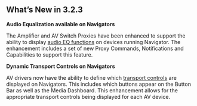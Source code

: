 ## What’s New in 3.2.3

**Audio Equalization available on Navigators**

The Amplifier and AV Switch Proxies have been enhanced to support the ability to display [audio EQ functions][1] on devices running Navigator. The enhancement includes a set of new Proxy Commands, Notifications and Capabilities to support this feature.



**Dynamic Transport Controls on Navigators**

AV drivers now have the ability to define which [transport controls][2] are displayed on Navigators. This includes which buttons appear on the Button Bar as well as the Media Dashboard. This enhancement allows for the appropriate transport controls being displayed for each AV device.

[1]:	https://control4.github.io/docs-driverworks-proxy-protocol-3.2.3-beta/#navigator-eq
[2]:	https://control4.github.io/docs-driverworks-proxy-protocol-3.2.3-beta/#dynamic-transport-controls-in-navigator